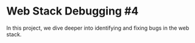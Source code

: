 # Web Stack Debugging #4

In this project, we dive deeper into identifying and fixing bugs in the web
stack.
